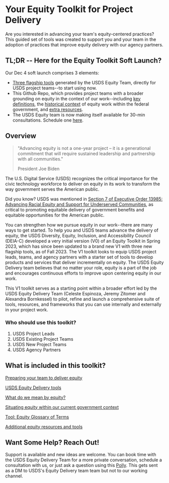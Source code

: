 # Your Equity Toolkit for Project Delivery
Are you interested in advancing your team's equity-centered practices? This guided set of tools was created to support you and your team in the adoption of practices that improve equity delivery with our agency partners.

## TL;DR -- Here for the Equity Toolkit Soft Launch? 

Our Dec 4 soft launch comprises 3 elements:
- [Three flagship tools](https://github.com/usds/equity_practice/blob/main/tools.md) generated by the USDS Equity Team, directly for USDS project teams--to start using now.
- This Github Repo, which provides project teams with a broader grounding on equity in the context of our work--including [key definitions](https://github.com/usds/equity_practice/blob/main/Ref_Equity%20Glossary%20of%20Terms.md), the [historical context](https://github.com/usds/equity_practice/blob/main/Ref_Situating%20Equity.md) of equity work within the federal government, and [extra resources](https://github.com/usds/equity_practice/blob/main/Ref_Additional%20Equity%20Resources.md).
- The USDS Equity team is now making itself available for 30-min consultations. Schedule one [here](https://web.polly.ai/xakn93).

## Overview

> "Advancing equity is not a one-year project – it is a generational commitment that will require sustained leadership and partnership with all communities."
>
>  President Joe Biden

The U.S. Digital Service (USDS) recognizes the critical importance for the civic technology workforce to deliver on equity in its work to transform the way government serves the American public. 

Did you know? USDS was mentioned in [Section 7 of Executive Order 13985: Advancing Racial Equity and Support for Underserved Communities](https://www.whitehouse.gov/briefing-room/presidential-actions/2021/01/20/executive-order-advancing-racial-equity-and-support-for-underserved-communities-through-the-federal-government/), as critical to promoting equitable delivery of government benefits and equitable opportunities for the American public.  

You can strengthen how we pursue equity in our work--there are many ways to get started. To help you and USDS teams advance the delivery of equity, the USDS Diversity, Equity, Inclusion, and Accessibility Council (DEIA-C) developed a very initial version (V0) of an Equity Toolkit in Spring 2023, which has since been updated to a brand new V1 with three new flagship tools, as of Fall 2023. The V1 toolkit looks to equip USDS project leads, teams, and agency partners with a starter set of tools to develop products and services that deliver incrementally on equity. The USDS Equity Delivery team believes that no matter your role, equity is a part of the job and encourages continuous efforts to improve upon centering equity in our work. 

This V1 toolkit serves as a starting point within a broader effort led by the USDS Equity Delivery Team (Celeste Espinoza, Jeremy Zitomer and Alexandra Bornkessel) to pilot, refine and launch a comprehensive suite of tools, resources, and frameworks that you can use internally and externally in your project work.

### Who should use this toolkit?
1.	USDS Project Leads
2.	USDS Existing Project Teams
3.	USDS New Project Teams
4.	USDS Agency Partners

## What is included in this toolkit? 
[Preparing your team to deliver equity](prepare_equity_delivery.md)

[USDS Equity Delivery tools](https://github.com/usds/equity_practice/blob/main/tools.md)

[What do we mean by equity?](defining_equity.md)

[Situating equity within our current government context](situating_equity.md)

[Tool: Equity Glossary of Terms](https://github.com/usds/equity_practice/blob/main/Ref_Equity%20Glossary%20of%20Terms.md)

[Additional equity resources and tools](https://github.com/usds/equity_practice/blob/main/Ref_Additional%20Equity%20Resources.md)

## Want Some Help? Reach Out!
Support is available and new ideas are welcome. You can book time with the USDS Equity Delivery Team for a more private conversation, schedule a consultation with us, or just ask a question using this [Polly](https://web.polly.ai/xakn93). This gets sent as a DM to USDS's Equity Delivery team team but not to our working channel.
